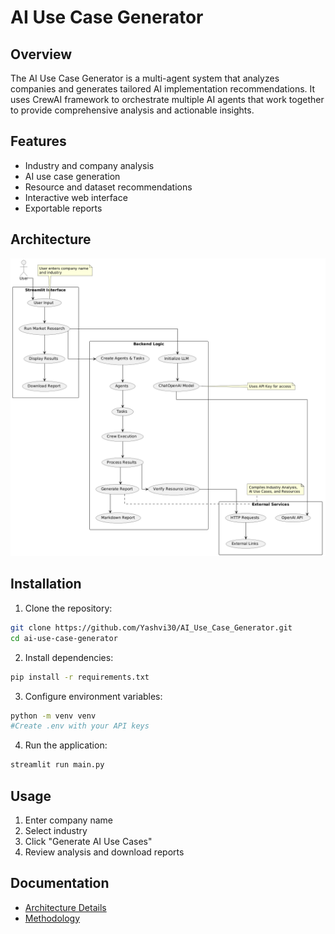 # AI Use Case Generator

## Overview

The AI Use Case Generator is a multi-agent system that analyzes companies and generates tailored AI implementation recommendations. It uses CrewAI framework to orchestrate multiple AI agents that work together to provide comprehensive analysis and actionable insights.

## Features

- Industry and company analysis
- AI use case generation
- Resource and dataset recommendations
- Interactive web interface
- Exportable reports

## Architecture

![Architecture Flowchart](docs/images/architecture_flowchart.png)

## Installation

1. Clone the repository:

```bash
git clone https://github.com/Yashvi30/AI_Use_Case_Generator.git
cd ai-use-case-generator
```

2. Install dependencies:

```bash
pip install -r requirements.txt
```

3. Configure environment variables:

```bash
python -m venv venv
#Create .env with your API keys
```

4. Run the application:

```bash
streamlit run main.py
```

## Usage

1. Enter company name
2. Select industry
3. Click "Generate AI Use Cases"
4. Review analysis and download reports

## Documentation

- [Architecture Details](docs/architecture.md)
- [Methodology](docs/methodology.md)
